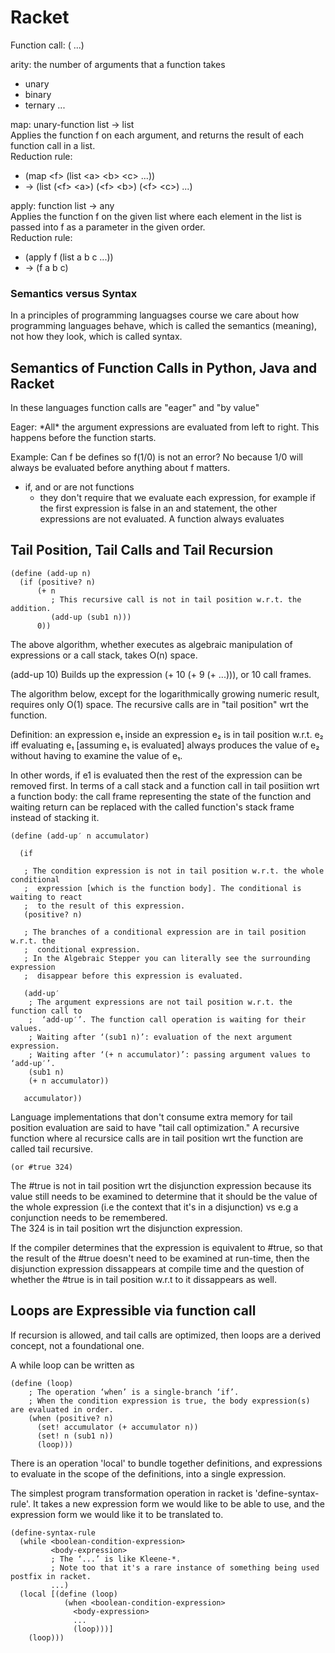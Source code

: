 # Racket  

Function call: 
  (<function> <argument> ...)
  
arity: the number of arguments that a function takes 
  - unary
  - binary
  - ternary
  ...
  
map: unary-function list -> list  
Applies the function f on each argument, and returns the result of each function call in a list.  
Reduction rule:  
  * (map \<f\> (list \<a\> \<b\> \<c\> ...))
  * -> (list (\<f\> \<a\>) (\<f\> \<b\>) (\<f\> \<c\>) ...)

apply: function list -> any   
Applies the function f on the given list where each element in the list is passed into f as a parameter in the given order.   
Reduction rule:
  * (apply f (list a b c ...))
  * -> (f a b c)
  
### Semantics versus Syntax  

In a principles of programming languagses course we care about how programming languages
behave, which is called the semantics (meaning), not how they look, which is called syntax.

## Semantics of Function Calls in Python, Java and Racket  

In these languages function calls are "eager" and "by value"  

Eager: \*All\* the argument expressions are evaluated from left to right. This happens before
the function starts.  

Example: Can f be defines so f(1/0) is not an error? No because 1/0 will always be evaluated before anything about f matters.  

* if, and or are not functions
  - they don't require that we evaluate each expression, for example if the first expression 
  is false in an and statement, the other expressions are not evaluated. A function always 
  evaluates 
  
## Tail Position, Tail Calls and Tail Recursion

``` 
(define (add-up n)
  (if (positive? n)
      (+ n
         ; This recursive call is not in tail position w.r.t. the addition.
         (add-up (sub1 n)))
      0))
```
The above algorithm, whether executes as algebraic manipulation of expressions or a call stack, takes O(n) space.   

(add-up 10) Builds up the expression (+ 10 (+ 9 (+ ...))), or 10 call frames.  

The algorithm below, except for the logarithmically growing numeric result, requires only O(1) space. The recursive
calls are in "tail position" wrt the function.  

Definition: an expression e₁ inside an expression e₂ is in tail position
  w.r.t. e₂ iff evaluating e₁ [assuming e₁ is evaluated] always produces the
  value of e₂ without having to examine the value of e₁.  
  
In other words, if e1 is evaluated then the rest of the expression can be removed first. In terms of a call stack
and a function call in tail posiition wrt a function body: the call frame representing the state of the function 
and waiting return can be replaced with the called function's stack frame instead of stacking it.  

```
(define (add-up′ n accumulator)
  
  (if
   
   ; The condition expression is not in tail position w.r.t. the whole conditional
   ;  expression [which is the function body]. The conditional is waiting to react
   ;  to the result of this expression.
   (positive? n)

   ; The branches of a conditional expression are in tail position w.r.t. the
   ;  conditional expression.
   ; In the Algebraic Stepper you can literally see the surrounding expression
   ;  disappear before this expression is evaluated.
   
   (add-up′
    ; The argument expressions are not tail position w.r.t. the function call to
    ;  ‘add-up′’. The function call operation is waiting for their values.
    ; Waiting after ‘(sub1 n)’: evaluation of the next argument expression.
    ; Waiting after ‘(+ n accumulator)’: passing argument values to ‘add-up′’.
    (sub1 n)
    (+ n accumulator))
   
   accumulator))
```  

Language implementations that don't consume extra memory for tail position evaluation are said to have "tail
call optimization." A recursive function where al recursice calls are in tail position wrt the function are
called tail recursive. 

```
(or #true 324)
```

The #true is not in tail position wrt the disjunction expression because its value still needs to be examined to
determine that it should be the value of the whole expression (i.e the context that it's in a disjunction)
vs e.g a conjunction needs to be remembered.  
The 324 is in tail position wrt the disjunction expression.  

If the compiler determines that the expression is equivalent to #true, so that the result of the #true doesn't
need to be examined at run-time, then the disjunction expression dissappears at compile time and the question 
of whether the #true is in tail position w.r.t to it dissappears as well.  

## Loops are Expressible via function call  

If recursion is allowed, and tail calls are optimized, then loops are a derived concept, not a foundational one.

A while loop can be written as 
```
(define (loop)
    ; The operation ‘when’ is a single-branch ‘if’.
    ; When the condition expression is true, the body expression(s) are evaluated in order.
    (when (positive? n)
      (set! accumulator (+ accumulator n))
      (set! n (sub1 n))
      (loop)))
```  

There is an operation 'local' to bundle together definitions, and expressions to evaluate in the scope
of the definitions, into a single expression.  

The simplest program transformation operation in racket is 'define-syntax-rule'. It takes a new expression
form we would like to be able to use, and the expression form we would like it to be translated to. 
```
(define-syntax-rule
  (while <boolean-condition-expression>
         <body-expression>
         ; The ‘...’ is like Kleene-*.
         ; Note too that it's a rare instance of something being used postfix in racket.
         ...)
  (local [(define (loop)
            (when <boolean-condition-expression>
              <body-expression>
              ...
              (loop)))]
    (loop)))
```  


